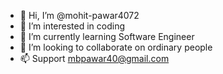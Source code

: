 - 👋 Hi, I’m @mohit-pawar4072
- 👀 I’m interested in coding
- 🌱 I’m currently learning Software Engineer
- 💞️ I’m looking to collaborate on ordinary people
- 📫 Support
     mbpawar40@gmail.com

<!---
mohit-pawar4072/mohit-pawar4072 is a ✨ special ✨ repository because its `README.md` (this file) appears on your GitHub profile.
You can click the Preview link to take a look at your changes.
--->
